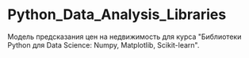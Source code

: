 # Python_Data_Analysis_Libraries
Модель предсказания цен на недвижимость для курса "Библиотеки Python для Data Science: Numpy, Matplotlib, Scikit-learn".
